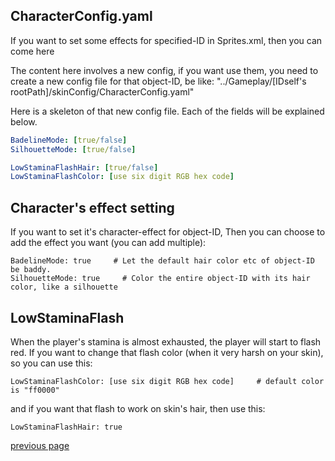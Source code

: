 
CharacterConfig.yaml
-----------------------------------
If you want to set some effects for specified-ID in Sprites.xml, then you can come here

The content here involves a new config, if you want use them, 
you need to create a new config file for that object-ID, be like: "../Gameplay/[IDself's rootPath]/skinConfig/CharacterConfig.yaml"

Here is a skeleton of that new config file. 
Each of the fields will be explained below.
```yaml
BadelineMode: [true/false]
SilhouetteMode: [true/false]

LowStaminaFlashHair: [true/false]
LowStaminaFlashColor: [use six digit RGB hex code]
```


Character's effect setting
-----------------------------------
If you want to set it's character-effect for object-ID, 
Then you can choose to add the effect you want (you can add multiple):
```
BadelineMode: true     # Let the default hair color etc of object-ID be baddy.
SilhouetteMode: true     # Color the entire object-ID with its hair color, like a silhouette
```

LowStaminaFlash
-----------------------------------
When the player's stamina is almost exhausted, the player will start to flash red.
If you want to change that flash color (when it very harsh on your skin), so you can use this:
```
LowStaminaFlashColor: [use six digit RGB hex code]     # default color is "ff0000"
```
and if you want that flash to work on skin's hair, then use this:
```
LowStaminaFlashHair: true
```

[previous page](/docs/guide/README.md#more-miscellaneous)
